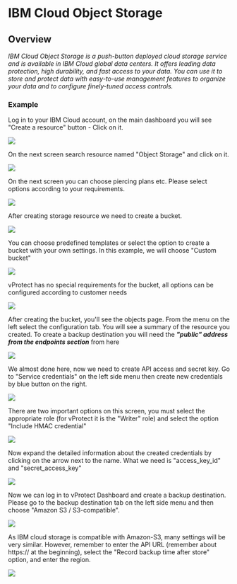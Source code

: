 # IBM Cloud Object Storage

## Overview

_IBM Cloud Object Storage is a push-button deployed cloud storage service and is available in IBM Cloud global data centers. It offers leading data protection, high durability, and fast access to your data. You can use it to store and protect data with easy-to-use management features to organize your data and to configure finely-tuned access controls._

### Example

Log in to your IBM Cloud account, on the main dashboard you will see "Create a resource" button - Click on it.

![](../../../.gitbook/assets/object-storage-ibm-create-resource.jpg)

On the next screen search resource named "Object Storage" and click on it.

![](../../../.gitbook/assets/object-storage-ibm-create-object-storage.jpg)

On the next screen you can choose piercing plans etc. Please select options according to your requirements.

![](../../../.gitbook/assets/object-storage-ibm-create-object-storage2.jpg)

After creating storage resource we need to create a bucket.

![](../../../.gitbook/assets/object-storage-ibm-create-bucket.jpg)

You can choose predefined templates or select the option to create a bucket with your own settings. In this example, we will choose "Custom bucket"

![](../../../.gitbook/assets/object-storage-ibm-create-bucket2.jpg)

vProtect has no special requirements for the bucket, all options can be configured according to customer needs

![](../../../.gitbook/assets/object-storage-ibm-create-bucket3.jpg)

After creating the bucket, you'll see the objects page. From the menu on the left select the configuration tab. You will see a summary of the resource you created. To create a backup destination you will need the _**"public" address from the endpoints section**_ from here

![](../../../.gitbook/assets/object-storage-ibm-create-bucket4.jpg)

We almost done here, now we need to create API access and secret key. Go to "Service credentials" on the left side menu then create new credentials by blue button on the right.

![](../../../.gitbook/assets/object-storage-ibm-create-user001.jpg)

There are two important options on this screen, you must select the appropriate role \(for vProtect it is the "Writer" role\) and select the option "Include HMAC credential"

![](../../../.gitbook/assets/object-storage-ibm-create-user002.jpg)

Now expand the detailed information about the created credentials by clicking on the arrow next to the name. What we need is "access\_key\_id" and "secret\_access\_key"

![](../../../.gitbook/assets/object-storage-ibm-create-user003.jpg)

Now we can log in to vProtect Dashboard and create a backup destination. Please go to the backup destination tab on the left side menu and then choose "Amazon S3 / S3-compatible".

![](../../../.gitbook/assets/object-storage-ibm-backup-destination.jpg)

As IBM cloud storage is compatible with Amazon-S3, many settings will be very similar. However, remember to enter the API URL \(remember about https:// at the beginning\), select the "Record backup time after store" option, and enter the region.

![](../../../.gitbook/assets/object-storage-ibm-backup-destination2.jpg)

